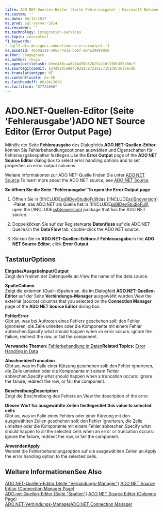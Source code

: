 ```yaml
---
title: ADO NET-Quellen-Editor (Seite Fehlerausgabe) | Microsoft-Dokumentation
ms.custom: ''
ms.date: 06/13/2017
ms.prod: sql-server-2014
ms.reviewer: ''
ms.technology: integration-services
ms.topic: conceptual
f1_keywords:
- sql12.dts.designer.adonetsource.erroroutput.f1
ms.assetid: 4dd9d129-a95c-4d3a-bbbf-e84a39089950
author: chugugrace
ms.author: chugu
ms.openlocfilehash: b9ee480caa8764d70b52b25a416f200f353d30c7
ms.sourcegitcommit: ad4d92dce894592a259721a1571b1d8736abacdb
ms.translationtype: MT
ms.contentlocale: de-DE
ms.lasthandoff: 08/04/2020
ms.locfileid: "87724066"
---
```

# <a name="ado-net-source-editor-error-output-page"></a><span data-ttu-id="2c0a7-102">ADO.NET-Quellen-Editor (Seite 'Fehlerausgabe')</span><span class="sxs-lookup"><span data-stu-id="2c0a7-102">ADO NET Source Editor (Error Output Page)</span></span>
  <span data-ttu-id="2c0a7-103">Mithilfe der Seite **Fehlerausgabe** des Dialogfelds **ADO.NET-Quellen-Editor** können Sie Fehlerbehandlungsoptionen auswählen und Eigenschaften für Fehlerausgabespalten festlegen.</span><span class="sxs-lookup"><span data-stu-id="2c0a7-103">Use the **Error Output** page of the **ADO NET Source Editor** dialog box to select error handling options and to set properties on error output columns.</span></span>  
  
 <span data-ttu-id="2c0a7-104">Weitere Informationen zur ADO NET-Quelle finden Sie unter [ADO NET Source](data-flow/ado-net-source.md).</span><span class="sxs-lookup"><span data-stu-id="2c0a7-104">To learn more about the ADO NET source, see [ADO NET Source](data-flow/ado-net-source.md).</span></span>  
  
 <span data-ttu-id="2c0a7-105">**So öffnen Sie die Seite "Fehlerausgabe"**</span><span class="sxs-lookup"><span data-stu-id="2c0a7-105">**To open the Error Output page**</span></span>  
  
1.  <span data-ttu-id="2c0a7-106">Öffnen Sie in [!INCLUDE[ssBIDevStudioFull](../includes/ssbidevstudiofull-md.md)]das [!INCLUDE[ssISnoversion](../includes/ssisnoversion-md.md)] -Paket, das ADO.NET als Quelle hat.</span><span class="sxs-lookup"><span data-stu-id="2c0a7-106">In [!INCLUDE[ssBIDevStudioFull](../includes/ssbidevstudiofull-md.md)], open the [!INCLUDE[ssISnoversion](../includes/ssisnoversion-md.md)] package that has the ADO NET source.</span></span>  
  
2.  <span data-ttu-id="2c0a7-107">Doppelklicken Sie auf der Registerkarte **Datenfluss** auf die ADO.NET-Quelle.</span><span class="sxs-lookup"><span data-stu-id="2c0a7-107">On the **Data Flow** tab, double-click the ADO NET source.</span></span>  
  
3.  <span data-ttu-id="2c0a7-108">Klicken Sie im **ADO.NET-Quellen-Editor**auf **Fehlerausgabe**.</span><span class="sxs-lookup"><span data-stu-id="2c0a7-108">In the **ADO NET Source Editor**, click **Error Output**.</span></span>  
  
## <a name="options"></a><span data-ttu-id="2c0a7-109">Tastatur</span><span class="sxs-lookup"><span data-stu-id="2c0a7-109">Options</span></span>  
 <span data-ttu-id="2c0a7-110">**Eingabe/Ausgabe**</span><span class="sxs-lookup"><span data-stu-id="2c0a7-110">**Input/Output**</span></span>  
 <span data-ttu-id="2c0a7-111">Zeigt den Namen der Datenquelle an.</span><span class="sxs-lookup"><span data-stu-id="2c0a7-111">View the name of the data source.</span></span>  
  
 <span data-ttu-id="2c0a7-112">**Spalte**</span><span class="sxs-lookup"><span data-stu-id="2c0a7-112">**Column**</span></span>  
 <span data-ttu-id="2c0a7-113">Zeigt die externen (Quell-)Spalten an, die im Dialogfeld **ADO.NET-Quellen-Editor** auf der Seite **Verbindungs-Manager** ausgewählt wurden.</span><span class="sxs-lookup"><span data-stu-id="2c0a7-113">View the external (source) columns that you selected on the **Connection Manager** page of the **ADO NET Source Editor** dialog box.</span></span>  
  
 <span data-ttu-id="2c0a7-114">**Fehler**</span><span class="sxs-lookup"><span data-stu-id="2c0a7-114">**Error**</span></span>  
 <span data-ttu-id="2c0a7-115">Gibt an, was bei Auftreten eines Fehlers geschehen soll: den Fehler ignorieren, die Zeile umleiten oder die Komponente mit einem Fehler abbrechen.</span><span class="sxs-lookup"><span data-stu-id="2c0a7-115">Specify what should happen when an error occurs: ignore the failure, redirect the row, or fail the component.</span></span>  
  
 <span data-ttu-id="2c0a7-116">**Verwandte Themen:** [Fehlerbehandlung in Daten](data-flow/error-handling-in-data.md)</span><span class="sxs-lookup"><span data-stu-id="2c0a7-116">**Related Topics:** [Error Handling in Data](data-flow/error-handling-in-data.md)</span></span>  
  
 <span data-ttu-id="2c0a7-117">**Abschneiden**</span><span class="sxs-lookup"><span data-stu-id="2c0a7-117">**Truncation**</span></span>  
 <span data-ttu-id="2c0a7-118">Gibt an, was im Falle einer Kürzung geschehen soll: den Fehler ignorieren, die Zeile umleiten oder die Komponente mit einem Fehler abbrechen.</span><span class="sxs-lookup"><span data-stu-id="2c0a7-118">Specify what should happen when a truncation occurs: ignore the failure, redirect the row, or fail the component.</span></span>  
  
 <span data-ttu-id="2c0a7-119">**Beschreibung**</span><span class="sxs-lookup"><span data-stu-id="2c0a7-119">**Description**</span></span>  
 <span data-ttu-id="2c0a7-120">Zeigt die Beschreibung des Fehlers an.</span><span class="sxs-lookup"><span data-stu-id="2c0a7-120">View the description of the error.</span></span>  
  
 <span data-ttu-id="2c0a7-121">**Diesen Wert für ausgewählte Zellen festlegen**</span><span class="sxs-lookup"><span data-stu-id="2c0a7-121">**Set this value to selected cells**</span></span>  
 <span data-ttu-id="2c0a7-122">Gibt an, was im Falle eines Fehlers oder einer Kürzung mit den ausgewählten Zellen geschehen soll: den Fehler ignorieren, die Zeile umleiten oder die Komponente mit einem Fehler abbrechen.</span><span class="sxs-lookup"><span data-stu-id="2c0a7-122">Specify what should happen to all the selected cells when an error or truncation occurs: ignore the failure, redirect the row, or fail the component.</span></span>  
  
 <span data-ttu-id="2c0a7-123">**Anwenden**</span><span class="sxs-lookup"><span data-stu-id="2c0a7-123">**Apply**</span></span>  
 <span data-ttu-id="2c0a7-124">Wendet die Fehlerbehandlungsoption auf die ausgewählten Zellen an.</span><span class="sxs-lookup"><span data-stu-id="2c0a7-124">Apply the error handling option to the selected cells.</span></span>  
  
## <a name="see-also"></a><span data-ttu-id="2c0a7-125">Weitere Informationen</span><span class="sxs-lookup"><span data-stu-id="2c0a7-125">See Also</span></span>  
 <span data-ttu-id="2c0a7-126">[ADO NET-Quellen-Editor &#40;Seite "Verbindungs-Manager"&#41;](../../2014/integration-services/ado-net-source-editor-connection-manager-page.md) </span><span class="sxs-lookup"><span data-stu-id="2c0a7-126">[ADO NET Source Editor &#40;Connection Manager Page&#41;](../../2014/integration-services/ado-net-source-editor-connection-manager-page.md) </span></span>  
 <span data-ttu-id="2c0a7-127">[ADO.net-Quellen-Editor &#40;Seite "Spalten"&#41;](../../2014/integration-services/ado-net-source-editor-columns-page.md) </span><span class="sxs-lookup"><span data-stu-id="2c0a7-127">[ADO NET Source Editor &#40;Columns Page&#41;](../../2014/integration-services/ado-net-source-editor-columns-page.md) </span></span>  
 [<span data-ttu-id="2c0a7-128">ADO.NET-Verbindungs-Manager</span><span class="sxs-lookup"><span data-stu-id="2c0a7-128">ADO.NET Connection Manager</span></span>](connection-manager/ado-net-connection-manager.md)  
  
  
